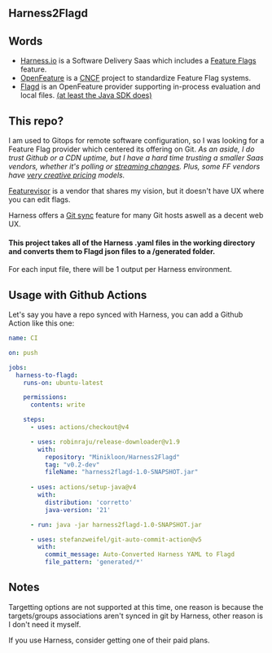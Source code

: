 ## Harness2Flagd

## Words
- [Harness.io](https://harness.io/) is a Software Delivery Saas which includes a [Feature Flags](https://www.harness.io/products/feature-flags) feature.
- [OpenFeature](https://openfeature.dev/) is a [CNCF](https://www.cncf.io/) project to standardize Feature Flag systems.
- [Flagd](https://flagd.dev/) is an OpenFeature provider supporting in-process evaluation and local files. [(at least the Java SDK does)](https://github.com/open-feature/java-sdk-contrib/tree/main/providers/flagd)

## This repo?

I am used to Gitops for remote software configuration, so I was looking for a Feature Flag provider which centered its offering on Git. *As an aside, I do trust Github or a CDN uptime, but I have a hard time trusting a smaller Saas vendors, whether it's polling or [streaming changes](https://www.getunleash.io/blog/streaming-flags-is-a-paper-tiger). Plus, some FF vendors have [very creative pricing](https://prefab.cloud/pricing/) models.*

[Featurevisor](https://featurevisor.com/docs/concepts/gitops/) is a vendor that shares my vision, but it doesn't have UX where you can edit flags.

Harness offers a [Git sync](https://www.harness.io/blog/feature-flags-gitops) feature for many Git hosts aswell as a decent web UX.

#### This project takes all of the Harness .yaml files in the working directory and converts them to Flagd json files to a /generated folder.

For each input file, there will be 1 output per Harness environment.

## Usage with Github Actions

Let's say you have a repo synced with Harness, you can add a Github Action like this one:
```yaml
name: CI

on: push

jobs:
  harness-to-flagd:
    runs-on: ubuntu-latest

    permissions:
      contents: write

    steps:
      - uses: actions/checkout@v4

      - uses: robinraju/release-downloader@v1.9
        with:
          repository: "Minikloon/Harness2Flagd"
          tag: "v0.2-dev"
          fileName: "harness2flagd-1.0-SNAPSHOT.jar"
      
      - uses: actions/setup-java@v4
        with:
          distribution: 'corretto'
          java-version: '21'

      - run: java -jar harness2flagd-1.0-SNAPSHOT.jar

      - uses: stefanzweifel/git-auto-commit-action@v5
        with:
          commit_message: Auto-Converted Harness YAML to Flagd
          file_pattern: 'generated/*'
```

## Notes
Targetting options are not supported at this time, one reason is because the targets/groups associations aren't synced in git by Harness, other reason is I don't need it myself.

If you use Harness, consider getting one of their paid plans.
